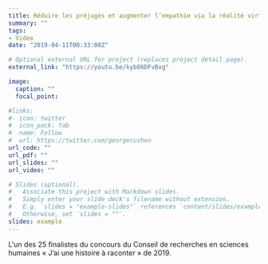 ```yaml
---
title: Réduire les préjugés et augmenter l’empathie via la réalité virtuelle
summary: ""
tags:
- Video
date: "2019-04-11T00:33:00Z"

# Optional external URL for project (replaces project detail page).
external_link: "https://youtu.be/kyb86DFvBxg"

image:
  caption: ""
  focal_point:

#links:
#- icon: twitter
#  icon_pack: fab
#  name: Follow
#  url: https://twitter.com/georgecushen
url_code: ""
url_pdf: ""
url_slides: ""
url_video: ""

# Slides (optional).
#   Associate this project with Markdown slides.
#   Simply enter your slide deck's filename without extension.
#   E.g. `slides = "example-slides"` references `content/slides/example-slides.md`.
#   Otherwise, set `slides = ""`.
slides: example
---
```


L'un des 25 finalistes du concours du Conseil de recherches en sciences humaines « J’ai une histoire à raconter » de 2019.
